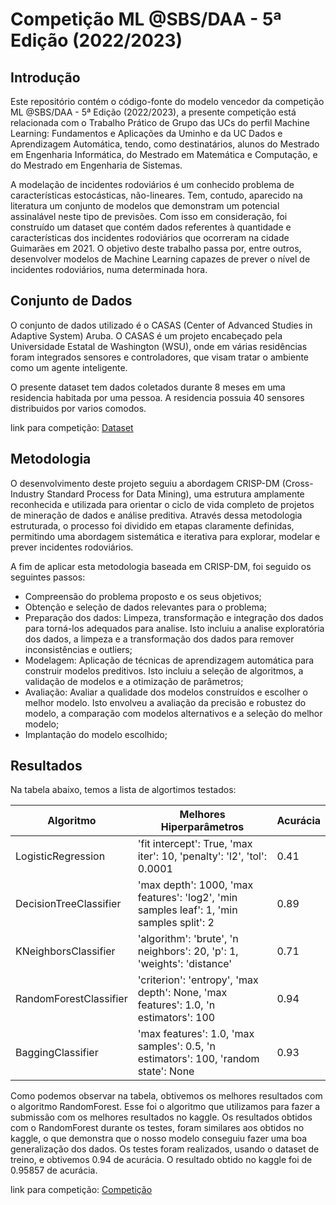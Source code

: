 # Competição ML @SBS/DAA - 5ª Edição (2022/2023)

## Introdução

Este repositório contém o código-fonte do modelo vencedor da competição ML @SBS/DAA - 5ª Edição (2022/2023), a presente competição está relacionada com o Trabalho Prático de Grupo das UCs do perfil Machine Learning: Fundamentos e Aplicações da Uminho e da UC Dados e Aprendizagem Automática, tendo, como destinatários, alunos do Mestrado em Engenharia Informática, do Mestrado em Matemática e Computação, e do Mestrado em Engenharia de Sistemas. 

A modelação de incidentes rodoviários é um conhecido problema de características estocásticas, não-lineares. Tem, contudo, aparecido na literatura um conjunto de modelos que demonstram um potencial assinalável neste tipo de previsões. Com isso em consideração, foi construído um dataset que contém dados referentes à quantidade e características dos incidentes rodoviários que ocorreram na cidade Guimarães em 2021. O objetivo deste trabalho passa por, entre outros, desenvolver
modelos de Machine Learning capazes de prever o nível de incidentes rodoviários, numa determinada hora.

## Conjunto de Dados

O conjunto de dados utilizado é o CASAS (Center of
Advanced Studies in Adaptive System) Aruba. O CASAS é um projeto encabeçado pela Universidade Estatal de Washington
(WSU), onde em várias residências foram integrados sensores e controladores, que visam tratar o ambiente
como um agente inteligente.

O presente dataset tem dados coletados durante 8 meses em uma residencia habitada por uma pessoa. A residencia possuia 40 sensores distribuidos por varios comodos.

link para competição: [Dataset](https://www.kaggle.com/c/sbstpdaa2223)

## Metodologia

O desenvolvimento deste projeto seguiu a abordagem CRISP-DM (Cross-Industry Standard Process for Data Mining), uma estrutura amplamente reconhecida e utilizada para orientar o ciclo de vida completo de projetos de mineração de dados e análise preditiva. Através dessa metodologia estruturada, o processo foi dividido em etapas claramente definidas, permitindo uma abordagem sistemática e iterativa para explorar, modelar e prever incidentes rodoviários.

A fim de aplicar esta metodologia baseada em CRISP-DM, foi seguido os
seguintes passos:
* Compreensão do problema proposto e os seus objetivos;
* Obtenção e seleção de dados relevantes para o problema;
* Preparação dos dados: Limpeza, transformação e integração dos dados
para torná-los adequados para analise. Isto incluiu a analise exploratória
dos dados, a limpeza e a transformação dos dados para remover inconsistências e outliers;
* Modelagem: Aplicação de técnicas de aprendizagem automática para construir modelos preditivos. Isto incluiu a seleção de algoritmos, a validação
de modelos e a otimização de parâmetros;
* Avaliação: Avaliar a qualidade dos modelos construídos e escolher o melhor modelo. Isto envolveu a avaliação da precisão e robustez do modelo,
a comparação com modelos alternativos e a seleção do melhor modelo;
* Implantação do modelo escolhido;


## Resultados

Na tabela abaixo, temos a lista de algortimos testados:


| Algoritmo              | Melhores Hiperparâmetros                                     | Acurácia |
|------------------------|-------------------------------------------------------------|----------|
| LogisticRegression     | 'fit intercept': True, 'max iter': 10, 'penalty': 'l2', 'tol': 0.0001 | 0.41     |
| DecisionTreeClassifier | 'max depth': 1000, 'max features': 'log2', 'min samples leaf': 1, 'min samples split': 2 | 0.89 |
| KNeighborsClassifier   | 'algorithm': 'brute', 'n neighbors': 20, 'p': 1, 'weights': 'distance' | 0.71     |
| RandomForestClassifier | 'criterion': 'entropy', 'max depth': None, 'max features': 1.0, 'n estimators': 100 | 0.94 |
| BaggingClassifier      | 'max features': 1.0, 'max samples': 0.5, 'n estimators': 100, 'random state': None | 0.93     |


Como podemos observar na tabela, obtivemos os melhores resultados com o algoritmo RandomForest. Esse foi o algoritmo que utilizamos para fazer a submissão com os melhores resultados no kaggle. Os resultados obtidos com o RandomForest durante os testes, foram similares aos obtidos no kaggle, o que demonstra que o nosso modelo conseguiu fazer uma boa generalização dos dados. Os testes foram realizados, usando o dataset de treino, e obtivemos 0.94 de acurácia. O resultado obtido no kaggle foi de 0.95857 de acurácia. 

link para competição: [Competição](https://www.kaggle.com/c/sbstpdaa2223)
